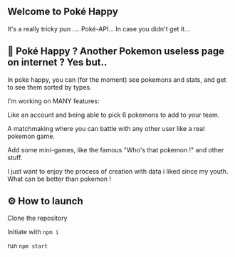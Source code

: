 ## Welcome to Poké Happy ## 
It's a really tricky pun .... Poké-API... In case you didn't get it...


## 👾 Poké Happy ? Another Pokemon useless page on internet ? Yes but.. ## 

In poke happy, you can (for the moment) see pokemons and stats, and get to see them sorted by types.

I'm working on MANY features:

Like an account and being able to pick 6 pokemons to add to your team.

A matchmaking where you can battle with any other user like a real pokemon game.

Add some mini-games, like the famous "Who's that pokemon !" and other stuff.

I just want to enjoy the process of creation with data i liked since my youth. What can be better than pokemon ! 


## ⚙️ How to launch ##

Clone the repository

Initiate with `npm i`

run `npm start`


